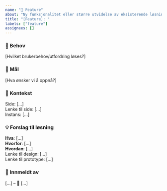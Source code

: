 ```yaml
---
name: "🌟 Feature"
about: "Ny funksjonalitet eller større utvidelse av eksisterende løsning"
title: "[Feature]: "
labels: ["feature"]
assignees: []
---
```


### 🎯 Behov
[Hvilket brukerbehov/utfordring løses?]

### 🌟 Mål
[Hva ønsker vi å oppnå?]

### 📍 Kontekst
Side: [...]  
Lenke til side: [...]  
Instans: [...]

### 💡 Forslag til løsning
**Hva**: [...]  
**Hvorfor**: [...]  
**Hvordan**: [...]  
Lenke til design: [...]  
Lenke til prototype: [...]

### 👤 Innmeldt av
[...] – 📅 [...]
